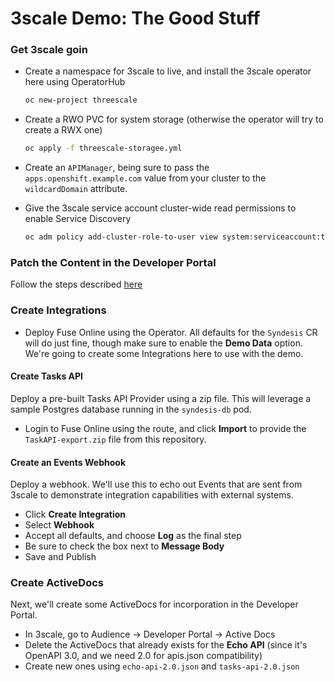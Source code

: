 # 3scale Demo: The Good Stuff
### Get 3scale goin
* Create a namespace for 3scale to live, and install the 3scale operator here using OperatorHub
  ```bash
  oc new-project threescale
  ```
* Create a RWO PVC for system storage (otherwise the operator will try to create a RWX one)
  ```bash
  oc apply -f threescale-storagee.yml
  ```
* Create an `APIManager`, being sure to pass the `apps.openshift.example.com` value from your cluster to the  `wildcardDomain` attribute.

* Give the 3scale service account cluster-wide read permissions to enable Service Discovery
  ```bash
  oc adm policy add-cluster-role-to-user view system:serviceaccount:threescale:amp
  ```

### Patch the Content in the Developer Portal
Follow the steps described [here](https://github.com/andykrohg/3scale-discover-APIs/blob/master/doc/apis.json.md)

### Create Integrations
* Deploy Fuse Online using the Operator. All defaults for the `Syndesis` CR will do just fine, though make sure to enable the **Demo Data** option. We're going to create some Integrations here to use with the demo.

#### Create Tasks API
Deploy a pre-built Tasks API Provider using a zip file.  This will leverage a sample Postgres database running in the `syndesis-db` pod.

* Login to Fuse Online using the route, and click **Import** to provide the `TaskAPI-export.zip` file from this repository.

#### Create an Events Webhook
Deploy a webhook. We'll use this to echo out Events that are sent from 3scale to demonstrate integration capabilities with external systems.

* Click **Create Integration**
* Select **Webhook**
* Accept all defaults, and choose **Log** as the final step
* Be sure to check the box next to **Message Body**
* Save and Publish

### Create ActiveDocs
Next, we'll create some ActiveDocs for incorporation in the Developer Portal.

* In 3scale, go to Audience -> Developer Portal -> Active Docs
* Delete the ActiveDocs that already exists for the **Echo API** (since it's OpenAPI 3.0, and we need 2.0 for apis.json compatibility)
* Create new ones using `echo-api-2.0.json` and `tasks-api-2.0.json`